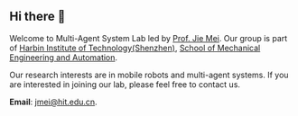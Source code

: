 ## Hi there 👋

Welcome to Multi-Agent System Lab led by [Prof. Jie Mei](http://faculty.hitsz.edu.cn/meijie). Our group is part of [Harbin Institute of Technology(Shenzhen)](http://en.hitsz.edu.cn/), [School of Mechanical Engineering and Automation](http://smea.hitsz.edu.cn/).

Our research interests are in mobile robots and multi-agent systems. If you are interested in joining our lab, please feel free to contact us.

**Email**: jmei@hit.edu.cn.

<!--

**Here are some ideas to get you started:**

🙋‍♀️ A short introduction - what is your organization all about?
🌈 Contribution guidelines - how can the community get involved?
👩‍💻 Useful resources - where can the community find your docs? Is there anything else the community should know?
🍿 Fun facts - what does your team eat for breakfast?
🧙 Remember, you can do mighty things with the power of [Markdown](https://docs.github.com/github/writing-on-github/getting-started-with-writing-and-formatting-on-github/basic-writing-and-formatting-syntax)
-->
